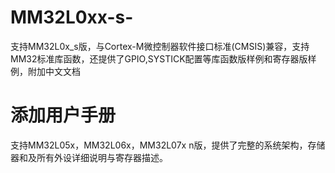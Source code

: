 # MM32L0xx-s-
支持MM32L0x_s版，与Cortex-M微控制器软件接口标准(CMSIS)兼容，支持MM32标准库函数，还提供了GPIO,SYSTICK配置等库函数版样例和寄存器版样例，附加中文文档
# 添加用户手册
支持MM32L05x，MM32L06x，MM32L07x n版，提供了完整的系统架构，存储器和及所有外设详细说明与寄存器描述。
